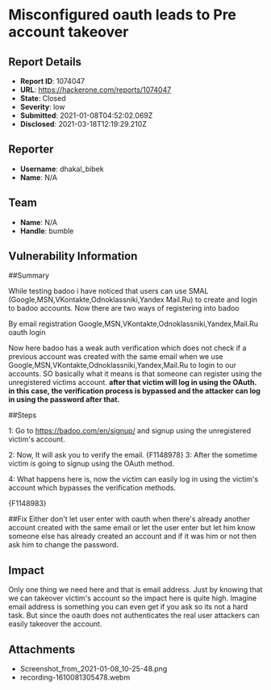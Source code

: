 # Misconfigured oauth leads to Pre account takeover 

## Report Details
- **Report ID**: 1074047
- **URL**: https://hackerone.com/reports/1074047
- **State**: Closed
- **Severity**: low
- **Submitted**: 2021-01-08T04:52:02.069Z
- **Disclosed**: 2021-03-18T12:19:29.210Z

## Reporter
- **Username**: dhakal_bibek
- **Name**: N/A

## Team
- **Name**: N/A
- **Handle**: bumble

## Vulnerability Information
##Summary

While testing badoo i have noticed that users can use SMAL (Google,MSN,VKontakte,Odnoklassniki,Yandex
Mail.Ru) to create and login to badoo accounts. Now there are two ways of registering into badoo

By email registration
Google,MSN,VKontakte,Odnoklassniki,Yandex,Mail.Ru  oauth login

Now here badoo has a weak auth verification which does not check if a previous account was created with the same email when we use Google,MSN,VKontakte,Odnoklassniki,Yandex,Mail.Ru to login to our accounts. SO basically what it means is that someone can register using the unregistered victims account. **after that victim will log in using the OAuth. in this case, the verification process is bypassed and the attacker can log in using the password after that.**

##Steps

1: Go to https://badoo.com/en/signup/ and signup using the unregistered victim's account.

2: Now, It will ask you to verify the email.
{F1148978}
3: After the sometime victim is going to signup using the OAuth method.

4: What happens here is, now the victim can easily log in using the victim's account which bypasses the verification methods.

{F1148983}

##Fix
Either don't let user enter with oauth when there's already another account created with the same email or let the user enter but let him know someone else has already created an account and if it was him or not then ask him to change the password.

## Impact

Only one thing we need here and that is email address. Just by knowing that we can takeover victim's account so the impact here is quite high. Imagine email address is something you can even get if you ask so its not a hard task. But since the oauth does not authenticates the real user attackers can easily takeover the account.

## Attachments
- Screenshot_from_2021-01-08_10-25-48.png
- recording-1610081305478.webm
